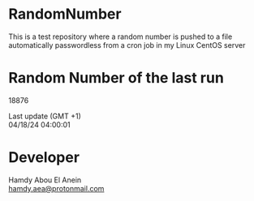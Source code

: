 # RandomNumber    
This is a test repository where a random number is pushed to a file automatically passwordless from a cron job in my Linux CentOS server    
# Random Number of the last run   
18876
      
Last update (GMT +1)    
04/18/24 04:00:01
# Developer    
Hamdy Abou El Anein   
hamdy.aea@protonmail.com

